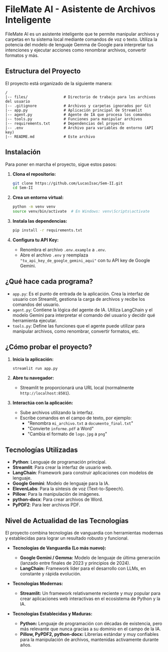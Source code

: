 # FileMate AI - Asistente de Archivos Inteligente

FileMate AI es un asistente inteligente que te permite manipular archivos y carpetas en tu sistema local mediante comandos de voz o texto. Utiliza la potencia del modelo de lenguaje Gemma de Google para interpretar tus intenciones y ejecutar acciones como renombrar archivos, convertir formatos y más.

## Estructura del Proyecto

El proyecto está organizado de la siguiente manera:

```
/
|-- files/                # Directorio de trabajo para los archivos del usuario
|-- .gitignore            # Archivos y carpetas ignorados por Git
|-- app.py                # Aplicación principal de Streamlit
|-- agent.py              # Agente de IA que procesa los comandos
|-- tools.py              # Funciones para manipular archivos
|-- requirements.txt      # Dependencias del proyecto
|-- .env                  # Archivo para variables de entorno (API key)
|-- README.md             # Este archivo
```

## Instalación

Para poner en marcha el proyecto, sigue estos pasos:

1.  **Clona el repositorio:**

    ```bash
    git clone https://github.com/LucasIsac/Sem-II.git
    cd Sem-II
    ```

2.  **Crea un entorno virtual:**

    ```bash
    python -m venv venv
    source venv/bin/activate  # En Windows: venv\Scripts\activate
    ```

3.  **Instala las dependencias:**

    ```bash
    pip install -r requirements.txt
    ```

4.  **Configura tu API Key:**

    -   Renombra el archivo `.env.example` a `.env`.
    -   Abre el archivo `.env` y reemplaza `"tu_api_key_de_google_gemini_aqui"` con tu API key de Google Gemini.

## ¿Qué hace cada programa?

-   `app.py`: Es el punto de entrada de la aplicación. Crea la interfaz de usuario con Streamlit, gestiona la carga de archivos y recibe los comandos del usuario.
-   `agent.py`: Contiene la lógica del agente de IA. Utiliza LangChain y el modelo Gemini para interpretar el comando del usuario y decidir qué herramienta ejecutar.
-   `tools.py`: Define las funciones que el agente puede utilizar para manipular archivos, como renombrar, convertir formatos, etc.

## ¿Cómo probar el proyecto?

1.  **Inicia la aplicación:**

    ```bash
    streamlit run app.py
    ```

2.  **Abre tu navegador:**

    -   Streamlit te proporcionará una URL local (normalmente `http://localhost:8501`).

3.  **Interactúa con la aplicación:**

    -   Sube archivos utilizando la interfaz.
    -   Escribe comandos en el campo de texto, por ejemplo:
        -   "Renombra `mi_archivo.txt` a `documento_final.txt`"
        -   "Convierte `informe.pdf` a Word"
        -   "Cambia el formato de `logo.jpg` a `png`"

## Tecnologías Utilizadas

-   **Python**: Lenguaje de programación principal.
-   **Streamlit**: Para crear la interfaz de usuario web.
-   **LangChain**: Framework para construir aplicaciones con modelos de lenguaje.
-   **Google Gemini**: Modelo de lenguaje para la IA.
-   **ElevenLabs**: Para la síntesis de voz (Text-to-Speech).
-   **Pillow**: Para la manipulación de imágenes.
-   **python-docx**: Para crear archivos de Word.
-   **PyPDF2**: Para leer archivos PDF.

## Nivel de Actualidad de las Tecnologías

El proyecto combina tecnologías de vanguardia con herramientas modernas y establecidas para lograr un resultado robusto y funcional.

-   **Tecnologías de Vanguardia (Lo más nuevo):**
    -   **Google Gemini / Gemma:** Modelo de lenguaje de última generación (lanzado entre finales de 2023 y principios de 2024).
    -   **LangChain:** Framework líder para el desarrollo con LLMs, en constante y rápida evolución.

-   **Tecnologías Modernas:**
    -   **Streamlit:** Un framework relativamente reciente y muy popular para crear aplicaciones web interactivas en el ecosistema de Python y la IA.

-   **Tecnologías Establecidas y Maduras:**
    -   **Python:** Lenguaje de programación con décadas de existencia, pero más relevante que nunca gracias a su dominio en el campo de la IA.
    -   **Pillow, PyPDF2, python-docx:** Librerías estándar y muy confiables para la manipulación de archivos, mantenidas activamente durante años.
